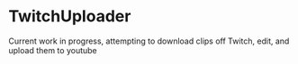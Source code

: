 # TwitchUploader
Current work in progress, attempting to download clips off Twitch, edit, and upload them to youtube
